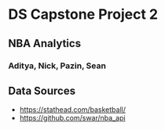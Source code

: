 # DS Capstone Project 2
## NBA Analytics
### Aditya, Nick, Pazin, Sean

## Data Sources
- https://stathead.com/basketball/
- https://github.com/swar/nba_api
